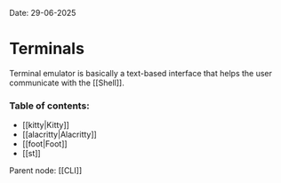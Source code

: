 Date: 29-06-2025

# Terminals

Terminal emulator is basically a text-based interface that helps the user communicate with the [[Shell]]. 
### Table of contents:
- [[kitty|Kitty]]
- [[alacritty|Alacritty]]
- [[foot|Foot]]
- [[st]]

Parent node: [[CLI]]
